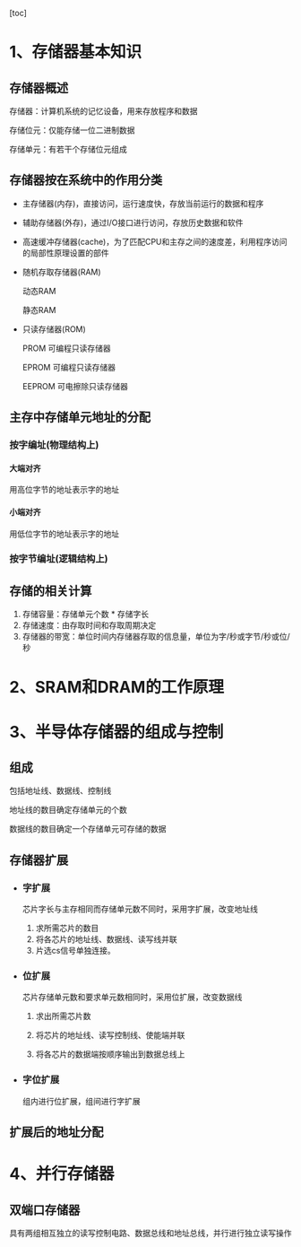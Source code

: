 [toc]

# 1、存储器基本知识

## 存储器概述

存储器：计算机系统的记忆设备，用来存放程序和数据

存储位元：仅能存储一位二进制数据

存储单元：有若干个存储位元组成

## 存储器按在系统中的作用分类

+ 主存储器(内存)，直接访问，运行速度快，存放当前运行的数据和程序

+ 辅助存储器(外存)，通过I/O接口进行访问，存放历史数据和软件

+ 高速缓冲存储器(cache)，为了匹配CPU和主存之间的速度差，利用程序访问的局部性原理设置的部件

+ 随机存取存储器(RAM)

  动态RAM

  静态RAM

+ 只读存储器(ROM)

  PROM  可编程只读存储器

  EPROM 可编程只读存储器

  EEPROM  可电擦除只读存储器

## 主存中存储单元地址的分配

### 按字编址(物理结构上)

#### 大端对齐

用高位字节的地址表示字的地址

#### 小端对齐

用低位字节的地址表示字的地址

### 按字节编址(逻辑结构上)

## 存储的相关计算

1. 存储容量：存储单元个数 * 存储字长
2. 存储速度：由存取时间和存取周期决定
3. 存储器的带宽：单位时间内存储器存取的信息量，单位为字/秒或字节/秒或位/秒

# 2、SRAM和DRAM的工作原理

# 3、半导体存储器的组成与控制

## 组成

包括地址线、数据线、控制线

地址线的数目确定存储单元的个数

数据线的数目确定一个存储单元可存储的数据

## 存储器扩展

* ### 字扩展

  芯片字长与主存相同而存储单元数不同时，采用字扩展，改变地址线

  1. 求所需芯片的数目
  2. 将各芯片的地址线、数据线、读写线并联
  3. 片选cs信号单独连接。

* ### 位扩展

  芯片存储单元数和要求单元数相同时，采用位扩展，改变数据线

  1. 求出所需芯片数

  2. 将芯片的地址线、读写控制线、使能端并联

  3. 将各芯片的数据端按顺序输出到数据总线上

* ### 字位扩展

  组内进行位扩展，组间进行字扩展

## 扩展后的地址分配

# 4、并行存储器

## 双端口存储器

具有两组相互独立的读写控制电路、数据总线和地址总线，并行进行独立读写操作

